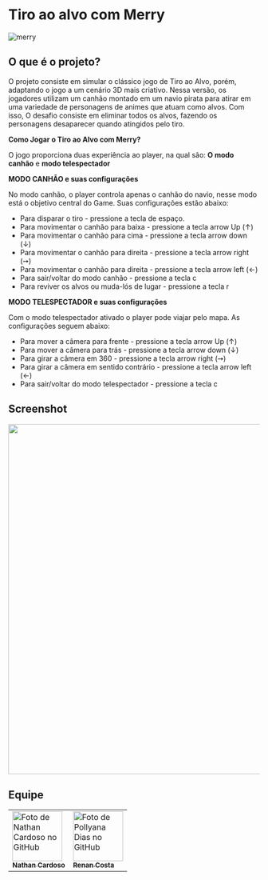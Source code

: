 # Tiro ao alvo com Merry 

![merry](https://github.com/Nathan-cardoso/Tiro-ao-alvo/assets/100364030/a93740df-c1af-4fb8-a5ab-23dc5ccf8d22)

## O que é o projeto? 

O projeto consiste em simular o clássico jogo de Tiro ao Alvo, porém, adaptando o jogo a um cenário 3D mais criativo. Nessa versão, os jogadores utilizam um canhão montado em um navio pirata para atirar em uma variedade de personagens de animes que atuam como alvos. Com isso, O desafio consiste em eliminar todos os alvos, fazendo os personagens desaparecer quando atingidos pelo tiro.

**Como Jogar o Tiro ao Alvo com Merry?**

O jogo proporciona duas experiência ao player, na qual são: **O modo canhão** e **modo telespectador**

**MODO CANHÃO e suas configurações**

 No modo canhão, o player controla apenas o canhão do navio, nesse modo está o objetivo central do Game. Suas configurações estão abaixo:

* Para disparar o tiro  - pressione a tecla de espaço.
* Para movimentar o canhão para baixa - pressione  a tecla arrow Up (↑)
* Para movimentar o canhão para cima - pressione a tecla arrow down (↓)
* Para movimentar o canhão para direita - pressione a tecla arrow right (➙)
* Para movimentar o canhão para direita - pressione a tecla arrow left (←)
* Para sair/voltar do modo canhão - pressione a tecla c
* Para reviver os alvos ou muda-lós de lugar - pressione a tecla r

**MODO TELESPECTADOR e suas configurações**

Com o modo telespectador ativado o player pode viajar pelo mapa. As configurações seguem abaixo:

* Para mover a câmera para frente - pressione  a tecla arrow Up (↑)
* Para mover a câmera para trás - pressione a tecla arrow down (↓)
* Para girar a câmera em 360 - pressione a tecla arrow right (➙)
* Para girar a câmera em sentido contrário - pressione a tecla arrow left (←)
* Para sair/voltar do modo telespectador - pressione a tecla c

## Screenshot

<div align="center">
<img src="https://github.com/Nathan-cardoso/Tiro-ao-alvo/issues/3#issue-1914434393" width="700px" />
</div>

##  Equipe
<table align="center">
  <tr>
    <td>
      <a href="https://github.com/Nathan-cardoso">
        <img src="https://avatars.githubusercontent.com/u/100364030?v=4" width="100px;" alt="Foto de Nathan Cardoso no GitHub"/><br>
        <sub>
          <b>Nathan Cardoso</b>
        </sub>
      </a>
    </td>
    <td>
      <a href="https://github.com/RenanCosta2">
        <img src="https://avatars.githubusercontent.com/u/105220100?v=4" width="100px;" alt="Foto de Pollyana Dias no GitHub"/><br>
        <sub>
          <b>Renan Costa
        </b>
        </sub>
      </a>
    </td>
  </tr>
</table> 
